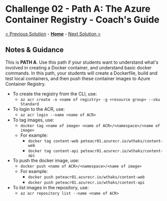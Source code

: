 # Challenge 02 - Path A: The Azure Container Registry - Coach's Guide 

[< Previous Solution](./Solution-01A.md) - **[Home](./README.md)** - [Next Solution >](./Solution-03.md)

## Notes & Guidance

This is **PATH A**. Use this path if your students want to understand what's involved in creating a Docker container, and understand basic docker commands.  In this path, your students will create a Dockerfile, build and test local containers, and then push these container images to Azure Container Registry.

- To create the registry from the CLI, use: 
    - `az acr create -n <name of registry> -g <resource group> --sku Standard`
- To login to the ACR, use: 
    - `az acr login --name <name of ACR>`
- To tag images, use: 
    - `docker tag <name of image> <name of ACR>/<namespace>/<name of image>`
    - For example: 
        - `docker tag content-web peteacr01.azurecr.io/wthaks/content-web`
        - `docker tag content-api peteacr01.azurecr.io/wthaks/content-api`
- To push the docker image, use: 
    - `docker push <name of ACR>/<namespace>/<name of image> `
    - For example: 
        - `docker push peteacr01.azurecr.io/wthaks/content-web `
        - `docker push peteacr01.azurecr.io/wthaks/content-api`
- To list images in the repository, use:
    - `az acr repository list --name <name of ACR>`
